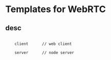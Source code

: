 # Templates for WebRTC

## desc

```
    
    client      // web client
        
    server      // node server

``` 

